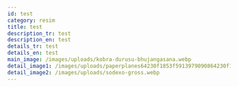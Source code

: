```yaml
---
id: test
category: resim
title: test
description_tr: test
description_en: test
details_tr: test
details_en: test
main_image: /images/uploads/kobra-durusu-bhujangasana.webp
detail_image1: /images/uploads/paperplanes64230f1853f5913979090864230f1853f62.64230f1853f62.webp
detail_image2: /images/uploads/sodexo-gross.webp
---
```

